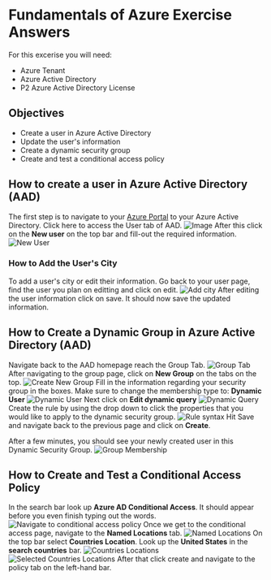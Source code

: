 # Fundamentals of Azure Exercise Answers
For this excerise you will need: 
- Azure Tenant
- Azure Active Directory 
- P2 Azure Active Directory License
## Objectives 
- Create a user in Azure Active Directory 
- Update the user's information 
- Create a dynamic security group 
- Create and test a conditional access policy 
## How to create a user in Azure Active Directory (AAD)
The first step is to navigate to your [Azure Portal](portal.azure.com) to your Azure Active Directory. 
Click here to access the User tab of AAD. 
![Image](https://github.com/aillarionov-hsl/Fundamentals-of-Azure-Exercise-Files/blob/AzureAD/Reference_Images/AADUserSnip.JPG)
After this click on the **New user** on the top bar and fill-out the required information. 
![New User](https://github.com/aillarionov-hsl/Fundamentals-of-Azure-Exercise-Files/blob/AzureAD/Reference_Images/AADNewUser.JPG)
### How to Add the User's City
To add a user's city or edit their information. Go back to your user page, find the user you plan on editting and click on edit. 
![Add city](https://github.com/aillarionov-hsl/Fundamentals-of-Azure-Exercise-Files/blob/AzureAD/Reference_Images/Add_City.JPG)
After editing the user information click on save. It should now save the updated information. 

## How to Create a Dynamic Group in Azure Active Directory (AAD)
Navigate back to the AAD homepage reach the Group Tab. 
![Group Tab](https://github.com/aillarionov-hsl/Fundamentals-of-Azure-Exercise-Files/blob/AzureAD/Reference_Images/Navigate_to_groups.JPG)
After navigating to the group page, click on **New Group** on the tabs on the top. 
![Create New Group](https://github.com/aillarionov-hsl/Fundamentals-of-Azure-Exercise-Files/blob/AzureAD/Reference_Images/Create_new_group.JPG)
Fill in the information regarding your security group in the boxes. Make sure to change the membership type to: **Dynamic User**
![Dynamic User](https://github.com/aillarionov-hsl/Fundamentals-of-Azure-Exercise-Files/blob/AzureAD/Reference_Images/Change_to_dynamic_group.JPG)
Next click on **Edit dynamic query**
![Dynamic Query](https://github.com/aillarionov-hsl/Fundamentals-of-Azure-Exercise-Files/blob/AzureAD/Reference_Images/Create_rule.JPG)
Create the rule by using the drop down to click the properties that you would like to apply to the dynamic security group.
![Rule syntax](https://github.com/aillarionov-hsl/Fundamentals-of-Azure-Exercise-Files/blob/AzureAD/Reference_Images/Rule_syntax.JPG)
Hit Save and navigate back to the previous page and click on **Create**. 

After a few minutes, you should see your newly created user in this Dynamic Security Group. 
![Group Membership](https://github.com/aillarionov-hsl/Fundamentals-of-Azure-Exercise-Files/blob/AzureAD/Reference_Images/group_membership.JPG)
## How to Create and Test a Conditional Access Policy
In the search bar look up **Azure AD Conditional Access**. It should appear before you even finish typing out the words.
![Navigate to conditional access policy](https://github.com/aillarionov-hsl/Fundamentals-of-Azure-Exercise-Files/blob/AzureAD/Reference_Images/Conditional_Access.JPG)
Once we get to the conditional access page, navigate to the **Named Locations** tab. 
![Named Locations](https://github.com/aillarionov-hsl/Fundamentals-of-Azure-Exercise-Files/blob/AzureAD/Reference_Images/Named_locations.JPG)
On the top bar select **Countries Location**. Look up the **United States** in the **search countries** bar. 
![Countries Locations](https://github.com/aillarionov-hsl/Fundamentals-of-Azure-Exercise-Files/blob/AzureAD/Reference_Images/Country_locations.JPG)
![Selected Countries Locations](https://github.com/aillarionov-hsl/Fundamentals-of-Azure-Exercise-Files/blob/AzureAD/Reference_Images/Allowed_Countries.JPG)
After that click create and navigate to the policy tab on the left-hand bar. 
